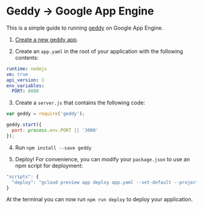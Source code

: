 # Geddy -> Google App Engine

This is a simple guide to running [geddy](http://geddyjs.org/) on Google App Engine.  

1. [Create a new geddy app](http://geddyjs.org/tutorial).

2. Create an `app.yaml` in the root of your application with the following contents:

```yaml
runtime: nodejs
vm: true
api_version: 1
env_variables:
  PORT: 8080
```

3. Create a `server.js` that contains the following code:

```js
var geddy = require('geddy');

geddy.start({
  port: process.env.PORT || '3000'
});
```

4. Run `npm install --save geddy`

5. Deploy! For convenience, you can modify your `package.json` to use an npm script for deployment:

```js
"scripts": {
  "deploy": "gcloud preview app deploy app.yaml --set-default --project [project id]"
}
```

At the terminal you can now run `npm run deploy` to deploy your application. 
